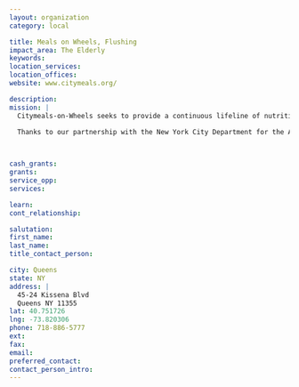 ```yaml
---
layout: organization
category: local

title: Meals on Wheels, Flushing
impact_area: The Elderly
keywords: 
location_services: 
location_offices: 
website: www.citymeals.org/

description: 
mission: |
  Citymeals-on-Wheels seeks to provide a continuous lifeline of nutritious food and human company to homebound elderly New Yorkers in need, thereby helping them to live with dignity in their own familiar homes and communities.

  Thanks to our partnership with the New York City Department for the Aging, along with gifts designated for administrative expenses, we are able to promise that 100% of all other donations will be used entirely for the preparation and delivery of meals.

  

cash_grants: 
grants: 
service_opp: 
services: 

learn: 
cont_relationship: 

salutation: 
first_name: 
last_name: 
title_contact_person: 

city: Queens
state: NY
address: |
  45-24 Kissena Blvd     
  Queens NY 11355
lat: 40.751726
lng: -73.820306
phone: 718-886-5777
ext: 
fax: 
email: 
preferred_contact: 
contact_person_intro: 
---
```

